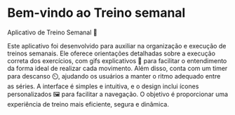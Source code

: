 # Bem-vindo ao Treino semanal 

Aplicativo de Treino Semanal 💪

Este aplicativo foi desenvolvido para auxiliar na organização e execução de treinos semanais. Ele oferece orientações detalhadas sobre a execução correta dos exercícios, com gifs explicativos 🎥 para facilitar o entendimento da forma ideal de realizar cada movimento. Além disso, conta com um timer para descanso ⏲️, ajudando os usuários a manter o ritmo adequado entre as séries. A interface é simples e intuitiva, e o design inclui ícones personalizados 🖼️ para facilitar a navegação. O objetivo é proporcionar uma experiência de treino mais eficiente, segura e dinâmica.
